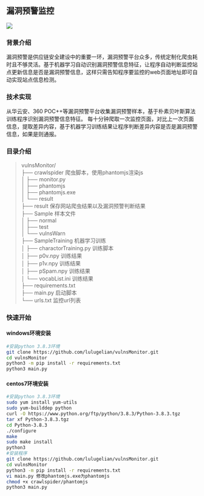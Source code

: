 ## 漏洞预警监控
![](https://camo.githubusercontent.com/d350cc76b2880b7621f80b2aa037d3cb3a8ffda8e5f3374f38548c5c4315d1df/68747470733a2f2f696d672e736869656c64732e696f2f6769746875622f6c6963656e73652f7265706f6f672f476974507265792e737667)
### 背景介绍
    
漏洞预警是供应链安全建设中的重要一环，漏洞预警平台众多，传统定制化爬虫耗时且不够灵活。基于机器学习自动识别漏洞预警信息特征，让程序自动判断监控站点更新信息是否是漏洞预警信息，这样只需告知程序要监控的web页面地址即可自动实现站点信息检测。
### 技术实现
    
从华云安、360 POC++等漏洞预警平台收集漏洞预警样本，基于朴素贝叶斯算法训练程序识别漏洞预警信息特征。
每十分钟爬取一次监控页面，对比上一次页面信息，提取差异内容，基于机器学习训练结果让程序判断差异内容是否是漏洞预警信息，如果是则通报。
### 目录介绍
>vulnsMonitor/  
├── crawlspider 爬虫脚本，使用phantomjs渲染js  
│    ├── monitor.py  
│    ├── phantomjs  
│    ├── phantomjs.exe  
│    └── result  
├── result  保存网站爬虫结果以及漏洞预警判断结果  
├── Sample  样本文件  
│    ├── normal  
│    ├── test  
│    └── vulnsWarn  
├── SampleTraining  机器学习训练  
│    ├── charactorTraining.py  训练脚本  
│    ├── p0v.npy  训练结果  
│    ├── p1v.npy  训练结果  
│    ├── pSpam.npy  训练结果  
│    └── vocabList.ini  训练结果  
├── requirements.txt  
├── main.py 启动脚本  
└── urls.txt    监控url列表  

### 快速开始
#### windows环境安装  

```bash
#安装python 3.8.3环境
git clone https://github.com/lulugelian/vulnsMonitor.git
cd vulnsMonitor
python3 -m pip install -r requirements.txt
python3 main.py
```
#### centos7环境安装
```bash 
#安装python 3.8.3环境
sudo yum install yum-utils
sudo yum-builddep python
curl -O https://www.python.org/ftp/python/3.8.3/Python-3.8.3.tgz
tar xf Python-3.8.3.tgz
cd Python-3.8.3
./configure
make
sudo make install
python3 
#安装程序
git clone https://github.com/lulugelian/vulnsMonitor.git
cd vulnsMonitor
python3 -m pip install -r requirements.txt
vi main.py 修改phantomjs.exe为phantomjs
chmod +x crawlspider/phantomjs
python3 main.py